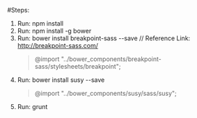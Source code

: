 #Steps:
1. Run: npm install
2. Run: npm install -g bower
3. Run: bower install breakpoint-sass --save
   // Reference Link: http://breakpoint-sass.com/
   > @import "../bower_components/breakpoint-sass/stylesheets/breakpoint";
4. Run: bower install susy --save
   > @import "../bower_components/susy/sass/susy";
5. Run: grunt
